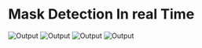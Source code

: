 # Mask Detection In real Time
![Output](https://github.com/mahima-c/mask_d/blob/main/WhatsApp%20Image%202021-04-05%20at%206.17.01%20PM.jpeg)
![Output](https://github.com/mahima-c/mask_d/blob/main/WhatsApp%20Image%202021-04-05%20at%206.17.37%20PM.jpeg)
![Output](https://github.com/mahima-c/mask_d/blob/main/WhatsApp%20Image%202021-04-05%20at%206.19.42%20PM%20(1).jpeg)
![Output](https://github.com/mahima-c/mask_d/blob/main/WhatsApp%20Image%202021-04-05%20at%206.19.42%20PM.jpeg)
